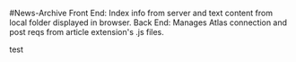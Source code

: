 #News-Archive 
Front End: Index info from server and text content from local folder displayed in browser.
Back End: Manages Atlas connection and post reqs from article extension's .js files.


test